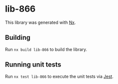 # lib-866

This library was generated with [Nx](https://nx.dev).

## Building

Run `nx build lib-866` to build the library.

## Running unit tests

Run `nx test lib-866` to execute the unit tests via [Jest](https://jestjs.io).
